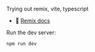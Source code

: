 
Trying out remix, vite, typescript

- 📖 [Remix docs](https://remix.run/docs)

Run the dev server:
```shellscript
npm run dev
```
